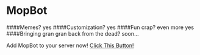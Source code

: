 # MopBot
####Memes? yes
####Customization? yes
####Fun crap? even more yes
####Bringing gran gran back from the dead? soon...

Add MopBot to your server now!
[Click This Button!](https://bots.discord.io/mopbot)
